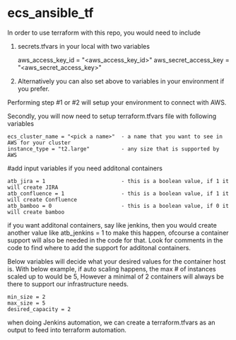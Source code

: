 # ecs_ansible_tf
In order to use terraform with this repo, you would need to include

1. secrets.tfvars in your local with two variables

    aws_access_key_id       = "<aws_access_key_id>"
    aws_secret_access_key   = "<aws_secret_access_key>"

2. Alternatively you can also set above to variables in your environment if you prefer.

Performing step #1 or #2 will setup your environment to connect with AWS.

Secondly, you will now need to setup terraform.tfvars file with following variables

    ecs_cluster_name = "<pick a name>"  - a name that you want to see in AWS for your cluster
    instance_type = "t2.large"          - any size that is supported by AWS

#add input variables if you need additonal containers

    atb_jira = 1                        - this is a boolean value, if 1 it will create JIRA
    atb_confluence = 1                  - this is a boolean value, if 1 it will create Confluence
    atb_bamboo = 0                      - this is a boolean value, if 0 it will create bamboo

if you want additonal containers, say like jenkins, then you would create another value like
atb_jenkins = 1 to make this happen, ofcourse a container support will also be needed in the code for that. Look for comments in the code to find where to add the support for additonal containers.

Below variables will decide what your desired values for the container host is. With below example, if auto scaling happens, the max # of instances scaled up to would be 5, However a minimal of 2 containers will always be there to support our infrastructure needs.

    min_size = 2
    max_size = 5
    desired_capacity = 2

when doing Jenkins automation, we can create a terraform.tfvars as an output to feed into terraform automation.
